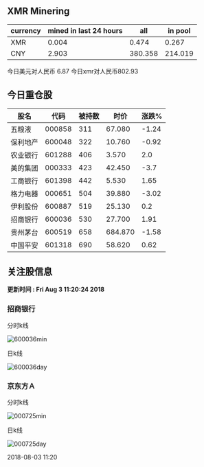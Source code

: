 ## XMR Minering

|currency|mined in last 24 hours|all|in pool|
|---|---|---|---|
|XMR|0.004|0.474|0.267|
|CNY|2.903|380.358|214.019|

今日美元对人民币 6.87	今日xmr对人民币802.93


## 今日重仓股 

|股名|代码|被持数|时价|涨跌%|
|---|---|---|---|---|
|五粮液|000858|311|67.080|-1.24|
|保利地产|600048|322|10.760|-0.92|
|农业银行|601288|406|3.570|2.0|
|美的集团|000333|423|42.450|-3.7|
|工商银行|601398|442|5.530|1.65|
|格力电器|000651|504|39.880|-3.02|
|伊利股份|600887|519|25.130|0.2|
|招商银行|600036|530|27.700|1.91|
|贵州茅台|600519|658|684.870|-1.58|
|中国平安|601318|690|58.620|0.62|

## 关注股信息
**更新时间 : Fri Aug  3 11:20:24 2018**
### 招商银行 
分时k线

![600036min](http://image.sinajs.cn/newchart/min/n/sh600036.gif)

日k线

![600036day](http://image.sinajs.cn/newchart/daily/n/sh600036.gif)

### 京东方Ａ 
分时k线

![000725min](http://image.sinajs.cn/newchart/min/n/sz000725.gif)

日k线

![000725day](http://image.sinajs.cn/newchart/daily/n/sz000725.gif)

2018-08-03 11:20